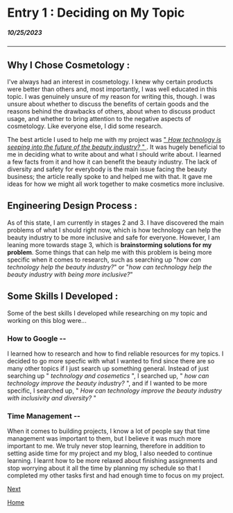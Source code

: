 # Entry 1 : Deciding on My Topic 
##### 10/25/2023
---
## Why I Chose Cosmetology :
   I've always had an interest in cosmetology.  I knew why certain products were better than others and, most importantly, I was well educated in this topic.  I was genuinely unsure of my reason for writing this, though.  I was unsure about whether to discuss the benefits of certain goods and the reasons behind the drawbacks of others, about when to discuss product usage, and whether to bring attention to the negative aspects of cosmetology.  Like everyone else, I did some research.  

   The best article I used to help me with my project was [" *How technology is seeping into the future of the beauty industry?* " ](https://timesofindia.indiatimes.com/blogs/voices/how-technology-is-seeping-into-the-future-of-the-beauty-industry/).  It was hugely beneficial to me in deciding what to write about and what I should write about.  I learned a few facts from it and how it can benefit the beauty industry. The lack of diversity and safety for everybody is the main issue facing the beauty business; the article really spoke to and helped me with that.  It gave me ideas for how we might all work together to make cosmetics more inclusive.

## Engineering Design Process :
   As of this state, I am currently in stages 2 and 3.  I have discovered the main problems of what I should right now, which is how technology can help the beauty industry to be more inclusive and safe for everyone.  However, I am leaning more towards stage 3, which is **brainstorming solutions for my problem**.  Some things that can help me with this problem is being more specific when it comes to research, such as searching up "*how can technology help the beauty industry?*" or "*how can technology help the beauty industry with being more inclusive?*"

## Some Skills I Developed :
Some of the best skills I developed while researching on my topic and working on this blog were...

### How to Google --
I learned how to research and how to find reliable resources for my topics.  I decided to go more specfic with what I wanted to find since there are so many other topics if I just search up something general.  Instead of just searching up " *technology and cosemetics* ", I searched up, " *how can technology improve the beauty industry?* ", and if I wanted to be more specific, I searched up, " *How can technology improve the beauty industry with inclusivity and diversity?* "

### Time Management --
When it comes to building projects, I know a lot of people say that time management was important to them, but I believe it was much more important to me.  We truly never stop learning, therefore in addition to setting aside time for my project and my blog, I also needed to continue learning.  I learnt how to be more relaxed about finishing assignments and stop worrying about it all the time by planning my schedule so that I completed my other tasks first and had enough time to focus on my project.


[Next](entry02.md)

[Home](../README.md)
